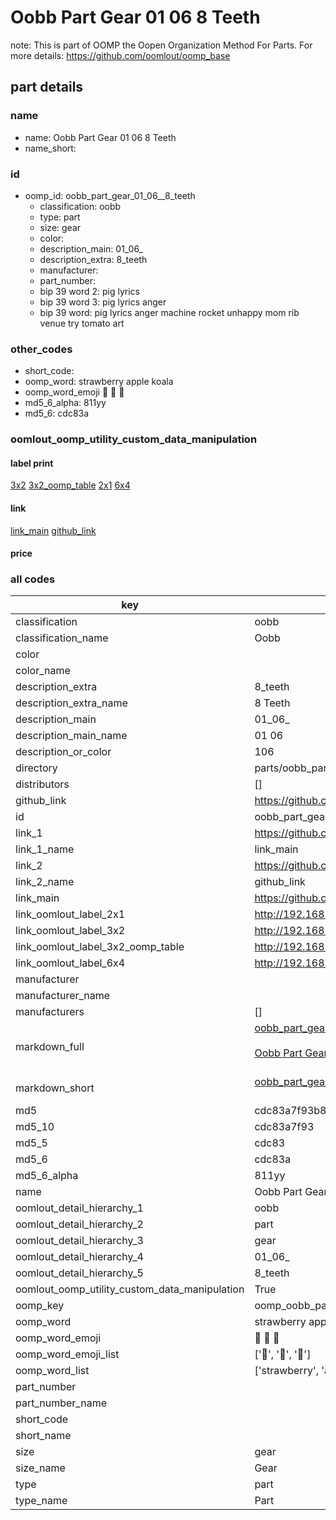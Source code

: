 # Oobb Part Gear 01 06  8 Teeth  

note: This is part of OOMP the Oopen Organization Method For Parts. For more details: https://github.com/oomlout/oomp_base

##  part details





### name
* name: Oobb Part Gear 01 06  8 Teeth
* name_short: 
### id
* oomp_id: oobb_part_gear_01_06__8_teeth
  * classification: oobb
  * type: part
  * size: gear
  * color: 
  * description_main: 01_06_
  * description_extra: 8_teeth
  * manufacturer: 
  * part_number: 
  * bip 39 word 2: pig lyrics
  * bip 39 word 3: pig lyrics anger
  * bip 39 word: pig lyrics anger machine rocket unhappy mom rib venue try tomato art

### other_codes
* short_code: 
* oomp_word: strawberry apple koala
* oomp_word_emoji :strawberry: :apple: :koala:
* md5_6_alpha: 811yy
* md5_6: cdc83a






### oomlout_oomp_utility_custom_data_manipulation
#### label print
[3x2](http://192.168.1.245:1112/?label=oomp%20811yy)
[3x2_oomp_table](http://192.168.1.107:1112/?label=oomp%20811yy)
[2x1](http://192.168.1.242:1112/?label=oomp%20811yy)
[6x4](http://192.168.1.55:1112/?label=oomp%20811yy)    

#### link

[link_main](https://github.com/oomlout/oomlout_oomp_current_version_messy/tree/main/parts/oobb_part_gear_01_06__8_teeth) [github_link](https://github.com/oomlout/oomlout_oomp_part_src/tree/main/parts/oobb_part_gear_01_06__8_teeth)                             

#### price







### all codes 
| key | value |  
| --- | --- |  
| classification | oobb |  
| classification_name | Oobb |  
| color |  |  
| color_name |  |  
| description_extra | 8_teeth |  
| description_extra_name | 8 Teeth |  
| description_main | 01_06_ |  
| description_main_name | 01 06  |  
| description_or_color | 106 |  
| directory | parts/oobb_part_gear_01_06__8_teeth |  
| distributors | [] |  
| github_link | https://github.com/oomlout/oomlout_oomp_part_src/tree/main/parts/oobb_part_gear_01_06__8_teeth |  
| id | oobb_part_gear_01_06__8_teeth |  
| link_1 | https://github.com/oomlout/oomlout_oomp_current_version_messy/tree/main/parts/oobb_part_gear_01_06__8_teeth |  
| link_1_name | link_main |  
| link_2 | https://github.com/oomlout/oomlout_oomp_part_src/tree/main/parts/oobb_part_gear_01_06__8_teeth |  
| link_2_name | github_link |  
| link_main | https://github.com/oomlout/oomlout_oomp_current_version_messy/tree/main/parts/oobb_part_gear_01_06__8_teeth |  
| link_oomlout_label_2x1 | http://192.168.1.242:1112/?label=oomp%20811yy |  
| link_oomlout_label_3x2 | http://192.168.1.245:1112/?label=oomp%20811yy |  
| link_oomlout_label_3x2_oomp_table | http://192.168.1.107:1112/?label=oomp%20811yy |  
| link_oomlout_label_6x4 | http://192.168.1.55:1112/?label=oomp%20811yy |  
| manufacturer |  |  
| manufacturer_name |  |  
| manufacturers | [] |  
| markdown_full | [oobb_part_gear_01_06__8_teeth](https://github.com/oomlout/oomlout_oomp_current_version_messy/tree/main/parts/oobb_part_gear_01_06__8_teeth)<br>[](https://github.com/oomlout/oomlout_oomp_current_version_messy/tree/main/parts/oobb_part_gear_01_06__8_teeth)<br>[Oobb Part Gear 01 06  8 Teeth](https://github.com/oomlout/oomlout_oomp_current_version_messy/tree/main/parts/oobb_part_gear_01_06__8_teeth)<br><br> |  
| markdown_short | [oobb_part_gear_01_06__8_teeth](https://github.com/oomlout/oomlout_oomp_current_version_messy/tree/main/parts/oobb_part_gear_01_06__8_teeth)<br><br> |  
| md5 | cdc83a7f93b8f1dbb55db85811615d24 |  
| md5_10 | cdc83a7f93 |  
| md5_5 | cdc83 |  
| md5_6 | cdc83a |  
| md5_6_alpha | 811yy |  
| name | Oobb Part Gear 01 06  8 Teeth |  
| oomlout_detail_hierarchy_1 | oobb |  
| oomlout_detail_hierarchy_2 | part |  
| oomlout_detail_hierarchy_3 | gear |  
| oomlout_detail_hierarchy_4 | 01_06_ |  
| oomlout_detail_hierarchy_5 | 8_teeth |  
| oomlout_oomp_utility_custom_data_manipulation | True |  
| oomp_key | oomp_oobb_part_gear_01_06__8_teeth |  
| oomp_word | strawberry apple koala |  
| oomp_word_emoji | :strawberry: :apple: :koala: |  
| oomp_word_emoji_list | [':strawberry:', ':apple:', ':koala:'] |  
| oomp_word_list | ['strawberry', 'apple', 'koala'] |  
| part_number |  |  
| part_number_name |  |  
| short_code |  |  
| short_name |  |  
| size | gear |  
| size_name | Gear |  
| type | part |  
| type_name | Part |  
